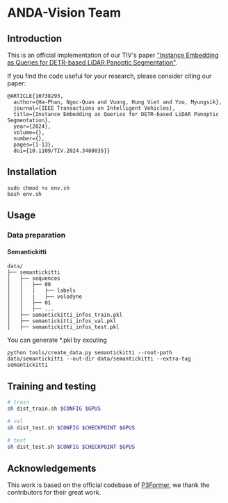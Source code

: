 # ANDA-Vision Team

## Introduction

This is an official implementation of our TIV's paper ["Instance Embedding as Queries for DETR-based LiDAR Panoptic Segmentation"](https://doi.org/10.1109/TIV.2024.3488035).

If you find the code useful for your research, please consider citing our paper:
```
@ARTICLE{10738293,
  author={Ha-Phan, Ngoc-Quan and Vuong, Hung Viet and Yoo, Myungsik},
  journal={IEEE Transactions on Intelligent Vehicles}, 
  title={Instance Embedding as Queries for DETR-based LiDAR Panoptic Segmentation}, 
  year={2024},
  volume={},
  number={},
  pages={1-13},
  doi={10.1109/TIV.2024.3488035}}

```

## Installation

```
sudo chmod +x env.sh
bash env.sh
```

## Usage

### Data preparation

#### Semantickitti

```text
data/
├── semantickitti
│   ├── sequences
│   │   ├── 00
│   │   |   ├── labels
│   │   |   ├── velodyne
│   │   ├── 01
│   │   ├── ...
│   ├── semantickitti_infos_train.pkl
│   ├── semantickitti_infos_val.pkl
│   ├── semantickitti_infos_test.pkl

```

You can generate *.pkl by excuting

```
python tools/create_data.py semantickitti --root-path data/semantickitti --out-dir data/semantickitti --extra-tag semantickitti
```

## Training and testing

```bash
# train
sh dist_train.sh $CONFIG $GPUS

# val
sh dist_test.sh $CONFIG $CHECKPOINT $GPUS

# test
sh dist_test.sh $CONFIG $CHECKPOINT $GPUS

```


## Acknowledgements

This work is based on the official codebase of [P3Former](https://github.com/OpenRobotLab/P3Former), we thank the contributors for their great work.
